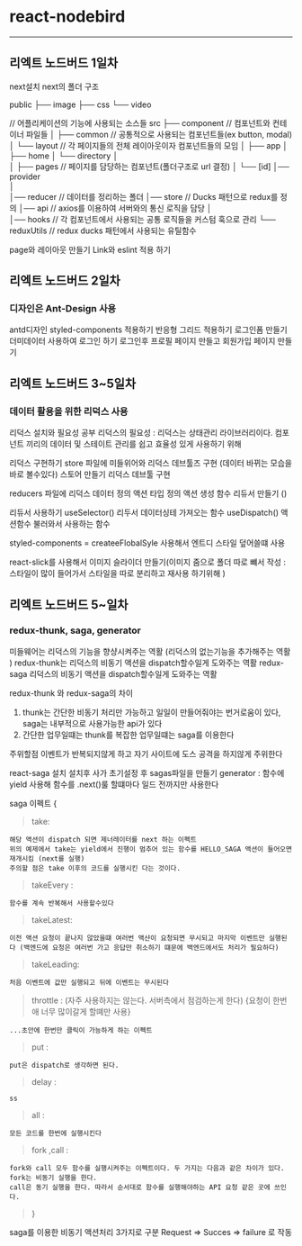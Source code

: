 # react-nodebird

---

## 리엑트 노드버드 1일차

next설치
next의 폴더 구조

public
├── image
├── css
└── video

// 어플리케이션의 기능에 사용되는 소스들
src
├── component // 컴포넌트와 컨테이너 파일들
│ ├── common // 공통적으로 사용되는 컴포넌트들(ex button, modal)
│ └── layout // 각 페이지들의 전체 레이아웃이자 컴포넌트들의 모임
│ ├── app
│ ├── home
│ └── directory
│  
│
├── pages // 페이지를 담당하는 컴포넌트(폴더구조로 url 결정)
│ └── [id]
│── provider  
│  
│── reducer // 데이터를 정리하는 폴더
│── store // Ducks 패턴으로 redux를 정의
│── api // axios를 이용하여 서버와의 통신 로직을 담당
│  
│── hooks // 각 컴포넌트에서 사용되는 공통 로직들을 커스텀 훅으로 관리
└── reduxUtils // redux ducks 패턴에서 사용되는 유틸함수

page와 레이아웃 만들기
Link와 eslint 적용 하기

## 리엑트 노드버드 2일차

### 디자인은 Ant-Design 사용

antd디자인 styled-components 적용하기
반응형 그리드 적용하기
로그인폼 만들기
더미데이터 사용하여 로그인 하기
로그인후 프로필 페이지 만들고 회원가입 페이지 만들기

## 리엑트 노드버드 3~5일차

### 데이터 활용을 위한 리덕스 사용

리덕스 설치와 필요성 공부
리덕스의 필요성 : 리덕스는 상태관리 라이브러리이다. 컴포넌트 끼리의 데이터 및 스테이트 관리를 쉽고 효율성 있게 사용하기 위해

리덕스 구현하기
store 파일에 미들위어와 리덕스 데브툴즈 구현 (데이터 바뀌는 모습을 바로 볼수있다)
스토어 만들기
리덕스 데브툴 구현

reducers 파일에
리덕스 데이터 정의
액션 타입 정의
액션 생성 함수
리듀서 만들기 ()

리듀서 사용하기
useSelector() 리두서 데이터싱테 가져오는 함수
useDispatch() 액션함수 불러와서 사용하는 함수

styled-components = createeFlobalSyle 사용해서 엔트디 스타일 덮어쓸떄 사용

react-slick를 사용해서 이미지 슬라이더 만들기(이미지 줌으로 폴더 따로 뺴서 작성 : 스타일이 많이 들어가서 스타일을 따로 분리하고 재사용 하기위해 )

## 리엑트 노드버드 5~일차

### redux-thunk, saga, generator

미들웨어는 리덕스의 기능을 향샹시켜주는 역활 (리덕스의 없는기능을 추가해주는 역활 )
redux-thunk는 리덕스의 비동기 액션을 dispatch할수일게 도와주는 역활
redux-saga 리덕스의 비동기 액션을 dispatch할수일게 도와주는 역활

redux-thunk 와 redux-saga의 차이

1. thunk는 간단한 비동기 처리만 가능하고 일일이 만들어줘야는 번거로움이 있다, saga는 내부적으로 사용가능한 api가 있다
2. 간단한 업무일떄는 thunk를 복잡한 업무일떄는 saga를 이용한다

주위할점
이벤트가 반복되지않게 하고 자기 사이트에 도스 공격을 하지않게 주위한다

react-saga 설치
설치후 사가 초기설정 후 sagas파일을 만들기
generator : 함수에 yield 사용해 함수를 .next()룰 할떄마다 일드 전까지만 사용한다

saga 이펙트
{

> take:

    해당 액션이 dispatch 되면 제너레이터를 next 하는 이펙트
    위의 예제에서 take는 yield에서 진행이 멈추어 있는 함수를 HELLO_SAGA 액션이 들어오면 재개시킴 (next를 실행)
    주의할 점은 take 이후의 코드를 실행시킨 다는 것이다.

> takeEvery :

    함수를 계속 반복해서 사용할수있다

> takeLatest:

    이전 액션 요청이 끝나지 않았을떄 여러번 액샨이 요청되면 무시되고 마지막 이벤트만 실행된다 (백엔드에 요청은 여러번 가고 응답만 취소하기 떄문에 백엔드에서도 처리가 필요하다)

> takeLeading:

    처음 이벤트에 값만 실행되고 뒤에 이벤트는 무시된다

> throttle : (자주 사용하지는 않는다. 서버측에서 점검하는게 한다) {요청이 한번애 너무 많이갈게 할뗴만 사용}

    ...초안에 한번만 클릭이 가능하게 하는 이펙트

> put :

    put은 dispatch로 생각하면 된다.

> delay :

    ss

> all :

    모든 코드를 한번에 실행시킨다

> fork ,call :

    fork와 call 모두 함수를 실행시켜주는 이펙트이다. 두 가지는 다음과 같은 차이가 있다.
    fork는 비동기 실행을 한다.
    call은 동기 실행을 한다. 따라서 순서대로 함수를 실행해야하는 API 요청 같은 곳에 쓰인다.

> }

saga를 이용한 비동기 액션처리
3가지로 구분 
Request => Succes => failure 로 작동




